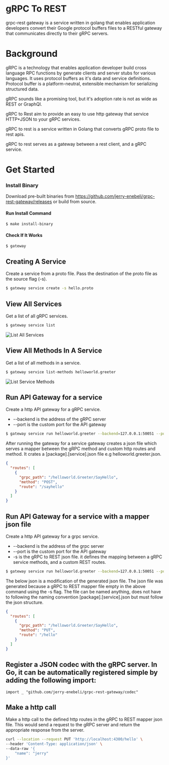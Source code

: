 


# gRPC To REST
grpc-rest gateway is a service written in golang that enables application developers convert their Google protocol buffers files to a RESTful gateway that communicates directly to their gRPC servers.

# Background

gRPC is a technology that enables application developer build cross language RPC functions by generate clients and server stubs for various languages. It uses protocol buffers as it's data and service definitions. Protocol buffer is a platform-neutral, extensible mechanism for serializing structured data.

gRPC sounds like a promising tool, but it's adoption rate is not as wide as REST or GraphQl.

gRPC to Rest aim to provide an easy to use http gateway that service HTTP+JSON to your gRPC services.

gRPC to rest is a service written in Golang that converts gRPC proto file to rest apis.

gRPC to rest serves as a gateway between a rest client, and a gRPC service.


# Get Started
### Install Binary
Download pre-built binaries from https://github.com/jerry-enebeli/grpc-rest-gateway/releases or build from source.

#### Run Install Command
```bash
$ make install-binary
```

#### Check If It Works
```bash
$ gateway
```

## Creating A Service
Create a service from a proto file. Pass the destination of the proto file as the source flag (-s).
```bash
$ gateway service create -s hello.proto
```

## View All Services
Get a list of all gRPC services.
```bash
$ gateway service list
```

![List All Services](https://res.cloudinary.com/dsxddxoeg/image/upload/v1600656236/Screen_Shot_2020-09-21_at_3.43.40_AM_g4llrn.png)


## View All Methods In A Service
Get a list of all methods in a service.

```bash
$ gateway service list-methods helloworld.greeter
```

![List Service Methods](https://res.cloudinary.com/dsxddxoeg/image/upload/v1600656503/Screen_Shot_2020-09-21_at_3.48.03_AM_kdf7zs.png)

## Run API Gateway for a service 
Create a http API gateway for a gRPC service.
* --backend is the address of the gRPC server
* --port is the custom port for the API gateway

```bash
$ gateway service run helloworld.greeter --backend=127.0.0.1:50051 --port=4300
```

After running the gateway for a service gateway creates a json file which serves a mapper between the gRPC method and custom http routes and method.
It crates a [package].[service].json file e.g helloworld.greeter.json.
```json
{
  "routes": [
    {
      "grpc_path": "/helloworld.Greeter/SayHello",
      "method": "POST",
      "route": "/sayhello"
    }
  ]
}
```

## Run API Gateway for a service with a mapper json file
Create a http API gateway for a grpc service.
* --backend is the address of the grpc server
* --port is the custom port for the API gateway
* -s is the gRPC to REST json file. it defines the mapping between a gRPC service methods, and a custom REST routes.

```bash
$ gateway service run helloworld.greeter --backend=127.0.0.1:50051 --port=4300 -s helloworld.greeter.json
```
The below json is a modification of the generated json file. The json file was generated because a  gRPC to REST mapper file empty in the above command using the -s flag. The file can be named anything, does not have to following the naming convention [package].[service].json but must follow the json structure.

```json
{
  "routes": [
    {
      "grpc_path": "/helloworld.Greeter/SayHello",
      "method": "PUT",
      "route": "/hello"
    }
  ]
}
```

## Register a JSON codec with the gRPC server. In Go, it can be automatically registered simple by adding the following import:

`import _ "github.com/jerry-enebeli/grpc-rest-gateway/codec"`


## Make a http call
Make a http call to the defined http routes in the  gRPC to REST mapper json file. This would send a request to the gRPC server and return the appropriate response from the server.
```bash
curl --location --request PUT 'http://localhost:4300/hello' \
--header 'Content-Type: application/json' \
--data-raw '{
    "name": "jerry"
}'
```
